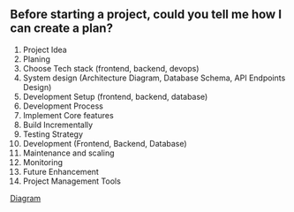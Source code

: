 ## Before starting a project, could you tell me how I can create a plan?


1. Project Idea
2. Planing 
3. Choose Tech stack (frontend, backend, devops)
4. System design (Architecture Diagram, Database Schema, API Endpoints Design)
5. Development Setup (frontend, backend, database)
6. Development Process 
7. Implement Core features
8. Build Incrementally
9. Testing Strategy
10. Development (Frontend,  Backend, Database)
11. Maintenance and scaling
12. Monitoring
13. Future Enhancement
14. Project Management Tools 

[Diagram](https://i.ibb.co/kgSWzXGj/diagram-export-6-12-2025-7-46-21-PM.png)

